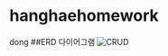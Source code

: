# hanghaehomework
dong
##ERD 다이어그램
![CRUD](https://user-images.githubusercontent.com/124028645/223222631-769e9a9f-3cd1-4e4a-9922-c227c3b35504.png)
